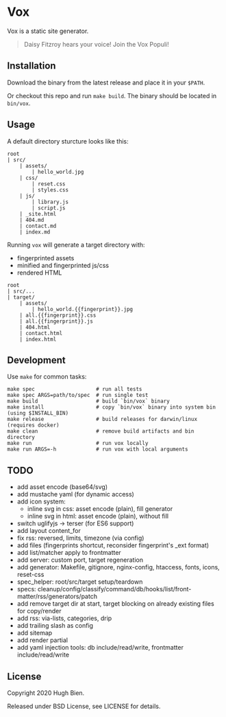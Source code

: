 # Vox

Vox is a static site generator.

> Daisy Fitzroy hears your voice! Join the Vox Populi!

## Installation

Download the binary from the latest release and place it in your `$PATH`.

Or checkout this repo and run `make build`. The binary should be located in `bin/vox`.

## Usage

A default directory sturcture looks like this:

```
root
| src/
    | assets/
        | hello_world.jpg
    | css/
        | reset.css
        | styles.css
    | js/
        | library.js
        | script.js
    | _site.html
    | 404.md
    | contact.md
    | index.md
```

Running `vox` will generate a target directory with:

* fingerprinted assets
* minified and fingerprinted js/css
* rendered HTML

```
root
| src/...
| target/
    | assets/
        | hello_world.{{fingerprint}}.jpg
    | all.{{fingerprint}}.css
    | all.{{fingerprint}}.js
    | 404.html
    | contact.html
    | index.html
```

## Development

Use `make` for common tasks:

```
make spec                    # run all tests
make spec ARGS=path/to/spec  # run single test
make build                   # build `bin/vox` binary
make install                 # copy `bin/vox` binary into system bin (using $INSTALL_BIN)
make release                 # build releases for darwin/linux (requires docker)
make clean                   # remove build artifacts and bin directory
make run                     # run vox locally
make run ARGS=-h             # run vox with local arguments
```

## TODO

* add asset encode (base64/svg)
* add mustache yaml (for dynamic access)
* add icon system:
  - inline svg in css: asset encode (plain), fill generator
  - inline svg in html: asset encode (plain), without fill
* switch uglifyjs -> terser (for ES6 support)
* add layout content_for
* fix rss: reversed, limits, timezone (via config)
* add files (fingerprints shortcut, reconsider fingerprint's _ext format)
* add list/matcher apply to frontmatter
* add server: custom port, target regeneration
* add generator: Makefile, gitignore, nginx-config, htaccess, fonts, icons, reset-css
* spec_helper: root/src/target setup/teardown
* specs: cleanup/config/classify/command/db/hooks/list/front-matter/rss/generators/patch
* add remove target dir at start, target blocking on already existing files for copy/render
* add rss: via-lists, categories, drip
* add trailing slash as config
* add sitemap
* add render partial
* add yaml injection tools: db include/read/write, frontmatter include/read/write

## License

Copyright 2020 Hugh Bien.

Released under BSD License, see LICENSE for details.
